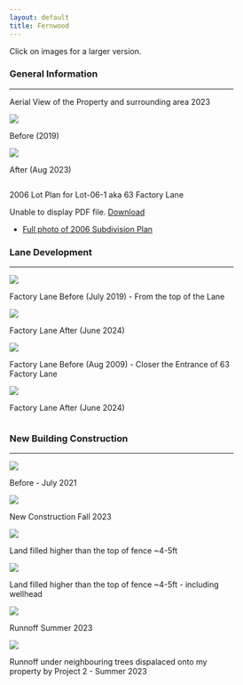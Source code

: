 ```yaml
---
layout: default
title: Fernwood
---
```




<html>
<head>
<meta name="viewport" content="width=device-width, initial-scale=1">
<style>
* {
  box-sizing: border-box;
}

/* Create two equal columns that floats next to each other */
.column {
  float: left;
  width: 50%;
  padding: 10px;
}

/* Clear floats after the columns */
.row:after {
  content: "";
  display: table;
  clear: both;
}

img {
	width: 90%;
}

.column p {
	text-align: center;
}

#toc_container {
    background: #f9f9f9 none repeat scroll 0 0;
    border: 1px solid #aaa;
    display: table;
    font-size: 95%;
    margin-bottom: 1em;
    padding: 20px;
    width: auto;
}

.toc_title {
    font-weight: 700;
    text-align: center;
}

#toc_container li, #toc_container ul, #toc_container ul li{
    list-style: outside none none !important;
    padding-left: 0rem!important;
}

</style>
</head>
</html>


<!--div id="toc_container">
<p class="toc_title">Table of Contents</p>
<ul class="toc_list">
  <li><a href="#general">General Information</a>

<li><a href="#lane">Laneway (Project 1)</a></li>
</ul>
</li>

<li><a href="#new">New Building Construction (Project 2)</a></li>
</ul>
</div-->
Click on images for a larger version.



<a id="general"></a>
### General Information

--- 

Aerial View of the Property and surrounding area 2023

<div class="row">
  <div class="column">
    <a href="../img/AerialView_Before.png"><img src="../img/AerialView_Before.png"></a>
    <p>Before (2019)</p>
  </div>
    <div class="column">
    <a href="../img/AerialView_After.png"><img src="../img/AerialView_After.png"></a>
    <p>After (Aug 2023)</p>
  </div>
</div>

<!--a href="../img/AerialView.png"><img src="../img/AerialView.png"></a-->
2006 Lot Plan for Lot-06-1 aka 63 Factory Lane

 <object data="../img/LotPlan.pdf" type="application/pdf" width="100%" height="460px">
      <p>Unable to display PDF file. <a href="../img/LotPlan.pdf">Download</a></p>
 </object>

* [Full photo of 2006 Subdivision Plan](../img/The_2006_Subdivision_Plan.jpg)



<a id="lane"></a>
### Lane Development

<hr />

<div class="row">
  <div class="column">
    <a href="../img/IMG_20190726_093452.jpg"><img src="../img/IMG_20190726_093452.jpg"></a>
    <p>Factory Lane Before (July 2019) - From the top of the Lane</p>
  </div>
    <div class="column">
    <a href="../img/PXL_20240628_155026800.jpg"><img src="../img/PXL_20240628_155026800.jpg"></a>
    <p>Factory Lane After (June 2024)</p>
  </div>
</div>

<div class="row">
  <div class="column">
    <a href="../img/IMG_0837.JPG"><img src="../img/IMG_0837.JPG"></a>
    <p>Factory Lane Before (Aug 2009) - Closer the Entrance of 63 Factory Lane</p>
  </div>
    <div class="column">
    <a href="../img/PXL_20240628_154757043.jpg"><img src="../img/PXL_20240628_154757043.jpg"></a>
    <p>Factory Lane After (June 2024)</p>
  </div>
</div>



<a id="new"></a>
### New Building Construction

<hr />

<div class="row">
  <div class="column">
    <a href="../img/PXL_20210730_201433799.jpg"><img src="../img/PXL_20210730_201433799.jpg"></a>
    <p>Before - July 2021</p>
  </div>
  <div class="column">
    <a href="../img/Construction_2023.jpg"><img src="../img/Construction_2023.jpg"></a>
    <p>New Construction Fall 2023</p>
  </div>
</div>


<div class="row">
  <div class="column">
    <a href="../img/Runnoff_2023.jpg"><img src="../img/image.jpg"></a>
    <p>Land filled higher than the top of fence ~4-5ft</p>
  </div>
  <div class="column">
    <a href="../img/image(1).jpg"><img src="../img/image(1).jpg"></a>
    <p>Land filled higher than the top of fence ~4-5ft - including wellhead</p>
    
  </div>
</div>

<div class="row">
  <div class="column">
    <a href="../img/Runnoff_2023.jpg"><img src="../img/Runnoff_2023.jpg"></a>
    <p>Runnoff Summer 2023</p>
  </div>
  <div class="column">
    <a href="../img/2023_Runnoff_under_neighbouring_trees.jpg"><img src="../img/2023_Runnoff_under_neighbouring_trees.jpg"></a>
    <p>Runnoff under neighbouring trees dispalaced onto my property by Project 2 - Summer 2023</p>
    
  </div>
</div>


<!--
  * [Zoomed in photo of Subject Clauses - 2006 Subdivison Plan](../img/Subject_Clauses_2006_Subdivison_Plan.jpg)
### 2014

### 202?

---

### French Drain Installation

-->





